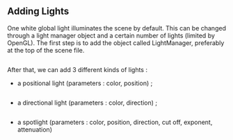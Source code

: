 Adding Lights
-------------

One white global light illuminates the scene by default. This can be
changed through a light manager object and a certain number of lights
(limited by OpenGL). The first step is to add the object called
LightManager, preferably at the top of the scene file.

``` {.lang:xhtml .decode:true}
```

After that, we can add 3 different kinds of lights :

-   a positional light (parameters : color, position) ;

    ``` {.lang:xhtml .decode:true}
    ```

-   a directional light (parameters : color, direction) ;

    ``` {.lang:xhtml .decode:true}
    ```

-   a spotlight (parameters : color, position, direction, cut off,
    exponent, attenuation)

    ``` {.lang:xhtml .decode:true}
    ```

<!-- -->


